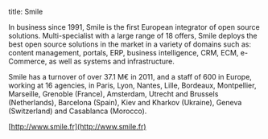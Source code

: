 title: Smile

In business since 1991, Smile is the first European integrator of open source solutions. Multi-specialist with a large range of 18 offers, Smile deploys the best open source solutions in the market in a variety of domains such as: content management, portals, ERP, business intelligence, CRM, ECM, e-Commerce, as well as systems and infrastructure.

Smile has a turnover of over 37.1 M€ in 2011, and a staff of 600 in Europe, working at 16 agencies, in Paris, Lyon, Nantes, Lille, Bordeaux, Montpellier, Marseille, Grenoble (France), Amsterdam, Utrecht and Brussels (Netherlands), Barcelona (Spain), Kiev and Kharkov (Ukraine), Geneva (Switzerland) and Casablanca (Morocco).

[http://www.smile.fr](http://www.smile.fr)

